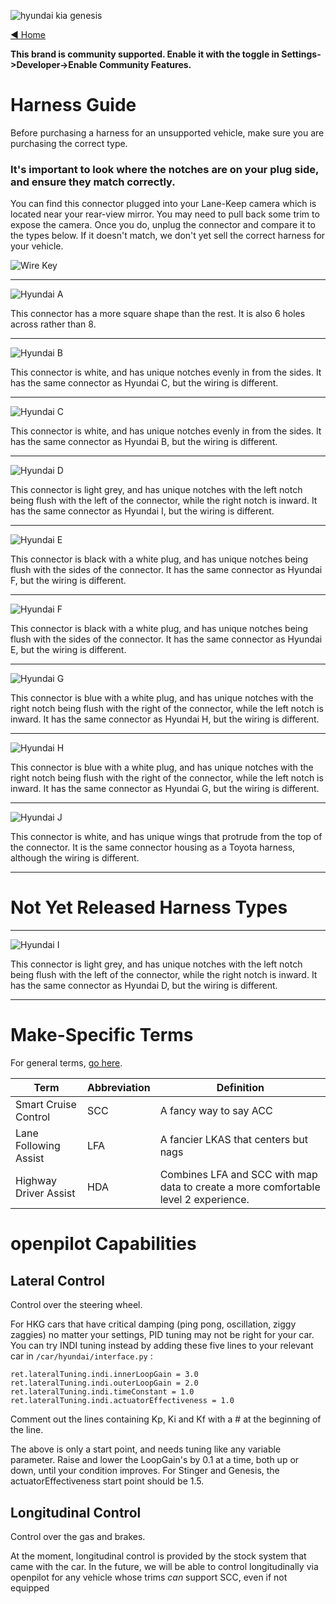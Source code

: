 ![hyundai kia genesis](https://user-images.githubusercontent.com/37757984/82103626-983d4800-96c8-11ea-8062-e771da985755.jpeg)

[◄ Home](https://github.com/commaai/openpilot/wiki)

**This brand is community supported. Enable it with the toggle in Settings->Developer->Enable Community Features.**

# Harness Guide

Before purchasing a harness for an unsupported vehicle, make sure you are purchasing the correct type. 
### It's important to look where the notches are on your plug side, and ensure they match correctly.

You can find this connector plugged into your Lane-Keep camera which is located near your rear-view mirror. You may need to pull back some trim to expose the camera. Once you do, unplug the connector and compare it to the types below. If it doesn't match, we don't yet sell the correct harness for your vehicle.

![Wire Key](https://user-images.githubusercontent.com/37757984/85790184-a6797d80-b6e4-11ea-8a86-01b6511cd190.png)

---
![Hyundai A](https://user-images.githubusercontent.com/37757984/85791441-ae3a2180-b6e6-11ea-8464-410c5fe6dc62.png)

This connector has a more square shape than the rest. It is also 6 holes across rather than 8.

---
![Hyundai B](https://user-images.githubusercontent.com/37757984/85791442-aed2b800-b6e6-11ea-8d26-29b8c1b238ac.png)

This connector is white, and has unique notches evenly in from the sides. It has the same connector as Hyundai C, but the wiring is different.

---
![Hyundai C](https://user-images.githubusercontent.com/37757984/85791443-aed2b800-b6e6-11ea-97ed-0d3cb5bbf092.png)

This connector is white, and has unique notches evenly in from the sides. It has the same connector as Hyundai B, but the wiring is different.

---
![Hyundai D](https://user-images.githubusercontent.com/37757984/85791444-af6b4e80-b6e6-11ea-8ba5-0d3210a6dce1.png)

This connector is light grey, and has unique notches with the left notch being flush with the left of the connector, while the right notch is inward. It has the same connector as Hyundai I, but the wiring is different.

---
![Hyundai E](https://user-images.githubusercontent.com/37757984/85791446-af6b4e80-b6e6-11ea-8877-74177385f578.png)

This connector is black with a white plug, and has unique notches being flush with the sides of the connector. It has the same connector as Hyundai F, but the wiring is different.

---
![Hyundai F](https://user-images.githubusercontent.com/37757984/85791448-b003e500-b6e6-11ea-893e-1da6bdec383c.png)

This connector is black with a white plug, and has unique notches being flush with the sides of the connector. It has the same connector as Hyundai E, but the wiring is different.

---
![Hyundai G](https://user-images.githubusercontent.com/37757984/85791451-b003e500-b6e6-11ea-9e21-d5707aea2920.png)

This connector is blue with a white plug, and has unique notches with the right notch being flush with the right of the connector, while the left notch is inward. It has the same connector as Hyundai H, but the wiring is different.

---
![Hyundai H](https://user-images.githubusercontent.com/37757984/85791452-b003e500-b6e6-11ea-87b0-6ea821a1f668.png)

This connector is blue with a white plug, and has unique notches with the right notch being flush with the right of the connector, while the left notch is inward. It has the same connector as Hyundai G, but the wiring is different.

---
![Hyundai J](https://user-images.githubusercontent.com/37757984/85791455-b09c7b80-b6e6-11ea-9507-7c8c6b3076f6.png)

This connector is white, and has unique wings that protrude from the top of the connector. It is the same connector housing as a Toyota harness, although the wiring is different.

---

# Not Yet Released Harness Types

---
![Hyundai I](https://user-images.githubusercontent.com/37757984/85791454-b09c7b80-b6e6-11ea-959d-30ce905041f1.png)

This connector is light grey, and has unique notches with the left notch being flush with the left of the connector, while the right notch is inward. It has the same connector as Hyundai D, but the wiring is different.

---

# Make-Specific Terms

For general terms, [go here](https://github.com/commaai/openpilot/wiki/General-Terms).

Term | Abbreviation | Definition
--- | --- | ---
Smart Cruise Control | SCC | A fancy way to say ACC
Lane Following Assist | LFA | A fancier LKAS that centers but nags
Highway Driver Assist | HDA | Combines LFA and SCC with map data to create a more comfortable level 2 experience.

# openpilot Capabilities

## Lateral Control

Control over the steering wheel.

For HKG cars that have critical damping (ping pong, oscillation, ziggy zaggies) no matter your settings, PID tuning may not be right for your car.  You can try INDI tuning instead by adding these five lines to your relevant car in `/car/hyundai/interface.py` :

```ret.lateralTuning.init('indi')
ret.lateralTuning.indi.innerLoopGain = 3.0
ret.lateralTuning.indi.outerLoopGain = 2.0
ret.lateralTuning.indi.timeConstant = 1.0
ret.lateralTuning.indi.actuatorEffectiveness = 1.0
```

Comment out the lines containing Kp, Ki and Kf with a # at the beginning of the line.

The above is only a start point, and needs tuning like any variable parameter.  Raise and lower the LoopGain's by 0.1 at a time, both up or down, until your condition improves.  For Stinger and Genesis, the actuatorEffectiveness start point should be 1.5. 

## Longitudinal Control

Control over the gas and brakes.

At the moment, longitudinal control is provided by the stock system that came with the car.
In the future, we will be able to control longitudinally via openpilot for any vehicle whose trims _can_ support SCC, even if not equipped